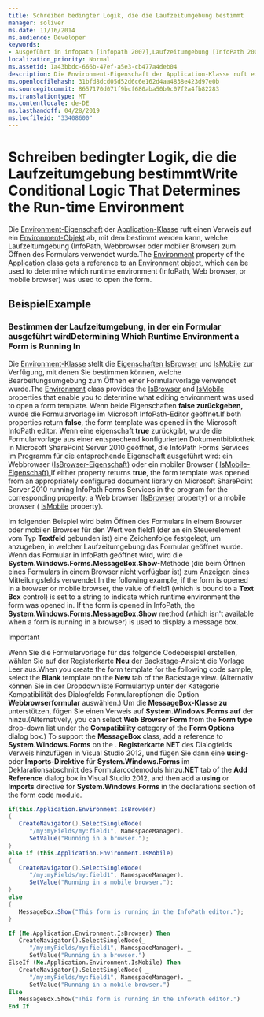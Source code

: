```yaml
---
title: Schreiben bedingter Logik, die die Laufzeitumgebung bestimmt
manager: soliver
ms.date: 11/16/2014
ms.audience: Developer
keywords:
- Ausgeführt in infopath [infopath 2007],Laufzeitumgebung [InfoPath 2007],Ausführen im Browser [InfoPath 2007],InfoPath 2007, Bestimmen der Laufzeitumgebung
localization_priority: Normal
ms.assetid: 1a43bbdc-666b-47ef-a5e3-cb477a4deb04
description: Die Environment-Eigenschaft der Application-Klasse ruft einen Verweis auf ein Environment-Objekt ab, mit dem bestimmt werden kann, welche Laufzeitumgebung (InfoPath, Webbrowser oder mobiler Browser) zum Öffnen des Formulars verwendet wurde.
ms.openlocfilehash: 31bfd8dcd05d52d6c6e162d4aa4838e423d97e0b
ms.sourcegitcommit: 8657170d071f9bcf680aba50b9c07f2a4fb82283
ms.translationtype: MT
ms.contentlocale: de-DE
ms.lasthandoff: 04/28/2019
ms.locfileid: "33408600"
---
```

# <a name="write-conditional-logic-that-determines-the-run-time-environment"></a><span data-ttu-id="9253c-104">Schreiben bedingter Logik, die die Laufzeitumgebung bestimmt</span><span class="sxs-lookup"><span data-stu-id="9253c-104">Write Conditional Logic That Determines the Run-time Environment</span></span>

<span data-ttu-id="9253c-105">Die [Environment-Eigenschaft](https://msdn.microsoft.com/library/Microsoft.Office.InfoPath.Application.Environment.aspx) der [Application-Klasse](https://msdn.microsoft.com/library/Microsoft.Office.InfoPath.Application.aspx) ruft einen Verweis auf ein [Environment-Objekt](https://msdn.microsoft.com/library/Microsoft.Office.InfoPath.Environment.aspx) ab, mit dem bestimmt werden kann, welche Laufzeitumgebung (InfoPath, Webbrowser oder mobiler Browser) zum Öffnen des Formulars verwendet wurde.</span><span class="sxs-lookup"><span data-stu-id="9253c-105">The [Environment](https://msdn.microsoft.com/library/Microsoft.Office.InfoPath.Application.Environment.aspx) property of the [Application](https://msdn.microsoft.com/library/Microsoft.Office.InfoPath.Application.aspx) class gets a reference to an [Environment](https://msdn.microsoft.com/library/Microsoft.Office.InfoPath.Environment.aspx) object, which can be used to determine which runtime environment (InfoPath, Web browser, or mobile browser) was used to open the form.</span></span> 
  
## <a name="example"></a><span data-ttu-id="9253c-106">Beispiel</span><span class="sxs-lookup"><span data-stu-id="9253c-106">Example</span></span>

### <a name="determining-which-runtime-environment-a-form-is-running-in"></a><span data-ttu-id="9253c-107">Bestimmen der Laufzeitumgebung, in der ein Formular ausgeführt wird</span><span class="sxs-lookup"><span data-stu-id="9253c-107">Determining Which Runtime Environment a Form is Running In</span></span>

<span data-ttu-id="9253c-108">Die [Environment-Klasse](https://msdn.microsoft.com/library/Microsoft.Office.InfoPath.Environment.aspx) stellt die [Eigenschaften IsBrowser](https://msdn.microsoft.com/library/Microsoft.Office.InfoPath.Environment.IsBrowser.aspx) und [IsMobile](https://msdn.microsoft.com/library/Microsoft.Office.InfoPath.Environment.IsMobile.aspx) zur Verfügung, mit denen Sie bestimmen können, welche Bearbeitungsumgebung zum Öffnen einer Formularvorlage verwendet wurde.</span><span class="sxs-lookup"><span data-stu-id="9253c-108">The [Environment](https://msdn.microsoft.com/library/Microsoft.Office.InfoPath.Environment.aspx) class provides the [IsBrowser](https://msdn.microsoft.com/library/Microsoft.Office.InfoPath.Environment.IsBrowser.aspx) and [IsMobile](https://msdn.microsoft.com/library/Microsoft.Office.InfoPath.Environment.IsMobile.aspx) properties that enable you to determine what editing environment was used to open a form template.</span></span> <span data-ttu-id="9253c-109">Wenn beide Eigenschaften **false zurückgeben,** wurde die Formularvorlage im Microsoft InfoPath-Editor geöffnet.</span><span class="sxs-lookup"><span data-stu-id="9253c-109">If both properties return **false**, the form template was opened in the Microsoft InfoPath editor.</span></span> <span data-ttu-id="9253c-110">Wenn eine eigenschaft **true** zurückgibt, wurde die Formularvorlage aus einer entsprechend konfigurierten Dokumentbibliothek in Microsoft SharePoint Server 2010 geöffnet, die InfoPath Forms Services im Programm für die entsprechende Eigenschaft ausgeführt wird: ein Webbrowser ([IsBrowser-Eigenschaft)](https://msdn.microsoft.com/library/Microsoft.Office.InfoPath.Environment.IsBrowser.aspx) oder ein mobiler Browser ( [IsMobile-Eigenschaft).](https://msdn.microsoft.com/library/Microsoft.Office.InfoPath.Environment.IsMobile.aspx)</span><span class="sxs-lookup"><span data-stu-id="9253c-110">If either property returns **true**, the form template was opened from an appropriately configured document library on Microsoft SharePoint Server 2010 running InfoPath Forms Services in the program for the corresponding property: a Web browser ([IsBrowser](https://msdn.microsoft.com/library/Microsoft.Office.InfoPath.Environment.IsBrowser.aspx) property) or a mobile browser ( [IsMobile](https://msdn.microsoft.com/library/Microsoft.Office.InfoPath.Environment.IsMobile.aspx) property).</span></span> 
  
<span data-ttu-id="9253c-p102">Im folgenden Beispiel wird beim Öffnen des Formulars in einem Browser oder mobilen Browser für den Wert von field1 (der an ein Steuerelement vom Typ **Textfeld** gebunden ist) eine Zeichenfolge festgelegt, um anzugeben, in welcher Laufzeitumgebung das Formular geöffnet wurde. Wenn das Formular in InfoPath geöffnet wird, wird die **System.Windows.Forms.MessageBox.Show**-Methode (die beim Öffnen eines Formulars in einem Browser nicht verfügbar ist) zum Anzeigen eines Mitteilungsfelds verwendet.</span><span class="sxs-lookup"><span data-stu-id="9253c-p102">In the following example, if the form is opened in a browser or mobile browser, the value of field1 (which is bound to a **Text Box** control) is set to a string to indicate which runtime environment the form was opened in. If the form is opened in InfoPath, the **System.Windows.Forms.MessageBox.Show** method (which isn't available when a form is running in a browser) is used to display a message box.</span></span> 
  
> [!IMPORTANT]
> <span data-ttu-id="9253c-113">Wenn Sie die Formularvorlage für das folgende  Codebeispiel erstellen, wählen Sie auf der Registerkarte **Neu** der Backstage-Ansicht die Vorlage Leer aus.</span><span class="sxs-lookup"><span data-stu-id="9253c-113">When you create the form template for the following code sample, select the **Blank** template on the **New** tab of the Backstage view.</span></span> <span data-ttu-id="9253c-114">(Alternativ können Sie  in der  Dropdownliste Formulartyp unter  der Kategorie Kompatibilität des Dialogfelds Formularoptionen die Option **Webbrowserformular** auswählen.) Um die **MessageBox-Klasse zu** unterstützen, fügen Sie einen Verweis auf **System.Windows.Forms auf** der hinzu.</span><span class="sxs-lookup"><span data-stu-id="9253c-114">(Alternatively, you can select **Web Browser Form** from the **Form type** drop-down list under the **Compatibility** category of the **Form Options** dialog box.) To support the **MessageBox** class, add a reference to **System.Windows.Forms** on the .</span></span> <span data-ttu-id="9253c-115">**Registerkarte NET**  des Dialogfelds Verweis hinzufügen in Visual Studio 2012, und fügen Sie dann eine **using-** oder **Imports-Direktive** für **System.Windows.Forms** im Deklarationsabschnitt des Formularcodemoduls hinzu.</span><span class="sxs-lookup"><span data-stu-id="9253c-115">**NET** tab of the **Add Reference** dialog box in Visual Studio 2012, and then add a **using** or **Imports** directive for **System.Windows.Forms** in the declarations section of the form code module.</span></span> 
  
```cs
if(this.Application.Environment.IsBrowser)
{
   CreateNavigator().SelectSingleNode(
      "/my:myFields/my:field1", NamespaceManager).
      SetValue("Running in a browser.");
}
else if (this.Application.Environment.IsMobile)
{
   CreateNavigator().SelectSingleNode(
      "/my:myFields/my:field1", NamespaceManager).
      SetValue("Running in a mobile browser.");
}
else
{
   MessageBox.Show("This form is running in the InfoPath editor.");
}
```

```vb
If (Me.Application.Environment.IsBrowser) Then
   CreateNavigator().SelectSingleNode(_
      "/my:myFields/my:field1", NamespaceManager). _
      SetValue("Running in a browser.")
ElseIf (Me.Application.Environment.IsMobile) Then
   CreateNavigator().SelectSingleNode( _
      "/my:myFields/my:field1", NamespaceManager). _
      SetValue("Running in a mobile browser.")
Else
   MessageBox.Show("This form is running in the InfoPath editor.")
End If
```


